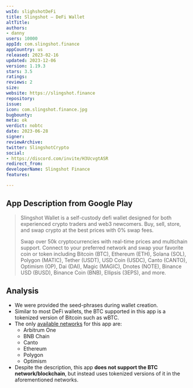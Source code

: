 ```yaml
---
wsId: slighshotDeFi
title: Slingshot – DeFi Wallet
altTitle: 
authors:
- danny
users: 10000
appId: com.slingshot.finance
appCountry: us
released: 2023-02-16
updated: 2023-12-06
version: 1.19.3
stars: 3.5
ratings: 
reviews: 2
size: 
website: https://slingshot.finance
repository: 
issue: 
icon: com.slingshot.finance.jpg
bugbounty: 
meta: ok
verdict: nobtc
date: 2023-06-28
signer: 
reviewArchive: 
twitter: SlingshotCrypto
social:
- https://discord.com/invite/H3UcvgtASR
redirect_from: 
developerName: Slingshot Finance
features: 

---
```


## App Description from Google Play

> Slingshot Wallet is a self-custody defi wallet designed for both experienced crypto traders and web3 newcomers. Buy, sell, store, and swap crypto at the best prices with 0% swap fees.
>
> Swap over 50k cryptocurrencies with real-time prices and multichain support. Connect to your preferred network and swap your favorite coin or token including Bitcoin (BTC), Ethereum (ETH), Solana (SOL), Polygon (MATIC), Tether (USDT), USD Coin (USDC), Canto (CANTO), Optimism (OP), Dai (DAI), Magic (MAGIC), Dnotes (NOTE), Binance USD (BUSD), Binance Coin (BNB), Ellipsis (3EPS), and more.

## Analysis

- We were provided the seed-phrases during wallet creation.
- Similar to most DeFi wallets, the BTC supported in this app is a tokenized version of Bitcoin such as wBTC.
- The only [available networks](https://help.slingshot.finance/en/articles/6417970-which-networks-are-supported-by-slingshot) for this app are:
  - Arbitrum One
  - BNB Chain
  - Canto
  - Ethereum
  - Polygon
  - Optimism
- Despite the description, this app **does not support the BTC network/blockchain**, but instead uses tokenized versions of it in the aforementioned networks.
